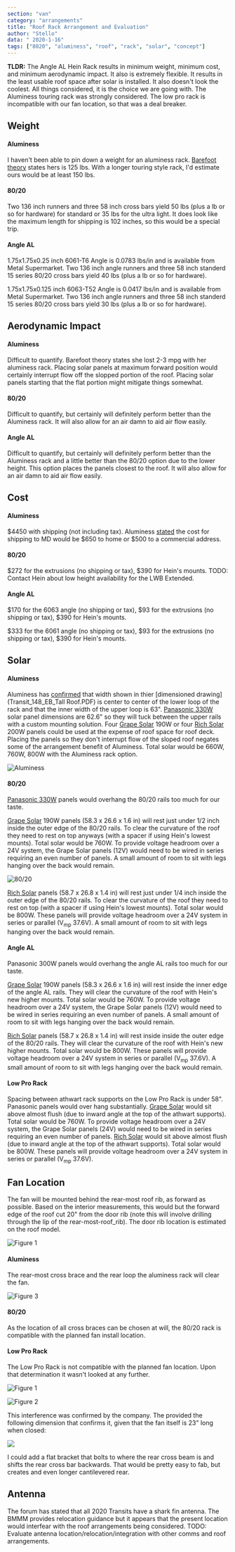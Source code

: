 ```yaml
---
section: "van"
category: "arrangements"
title: "Roof Rack Arrangement and Evaluation"
author: "Stello"
data: " 2020-1-16"
tags: ["8020", "aluminess", "roof", "rack", "solar", "concept"]
---
```


**TLDR:** The Angle AL Hein Rack results in minimum weight, minimum cost, and minimum aerodynamic impact.  It also is extremely flexible.  It results in the least usable roof space after solar is installed.  It also doesn't look the coolest.  All things considered, it is the choice we are going with.  The Aluminess touring rack was strongly considered.  The low pro rack is incompatible with our fan location, so that was a deal breaker.

## Weight

#### Aluminess 

I haven't been able to pin down a weight for an aluminess rack.  [Barefoot theory](https://bearfoottheory.com/aluminess-review-sprinter-van-roof-rack-accessories/#:~:text=Being%20able%20to%20hang%20out,of%20holes%20in%20your%20roof.) states hers is 125 lbs.  With a longer touring style rack, I'd estimate ours would be at least 150 lbs.

#### 80/20

Two 136 inch runners and three 58 inch cross bars yield 50 lbs (plus a lb or so for hardware) for standard or 35 lbs for the ultra light.  It does look like the maximum length for shipping is 102 inches, so this would be a special trip.

#### Angle AL

1.75x1.75x0.25 inch 6061-T6 Angle is 0.0783 lbs/in and is available from Metal Supermarket.  Two 136 inch angle runners and three 58 inch standerd 15 series 80/20 cross bars yield 40 lbs (plus a lb or so for hardware).

1.75x1.75x0.125 inch 6063-T52 Angle is 0.0417 lbs/in and is available from Metal Supermarket.  Two 136 inch angle runners and three 58 inch standerd 15 series 80/20 cross bars yield 30 lbs (plus a lb or so for hardware).



## Aerodynamic Impact

#### Aluminess 

Difficult to quantify.  Barefoot theory states she lost 2-3 mpg with her aluminess rack.  Placing solar panels at maximum forward position would certainly interrupt flow off the slopped portion of the roof.  Placing solar panels starting that the flat portion might mitigate things somewhat.

#### 80/20

Difficult to quantify, but certainly will definitely perform better than the Aluminess rack.  It will also allow for an air damn to aid air flow easily.

#### Angle AL

Difficult to quantify, but certainly will definitely perform better than the Aluminess rack and a little better than the 80/20 option due to the lower height.  This option places the panels closest to the roof.  It will also allow for an air damn to aid air flow easily.

## Cost

#### Aluminess 

$4450 with shipping (not including tax).  Aluminess [stated](email_with_alumines_shipping_cost.pdf) the cost for shipping to MD would be $650 to home or $500 to a commercial address.

#### 80/20

$272 for the extrusions (no shipping or tax), $390 for Hein's mounts. TODO: Contact Hein about low height availability for the LWB Extended.

#### Angle AL

$170 for the 6063 angle (no shipping or tax), $93 for the extrusions (no shipping or tax), $390 for Hein's mounts. 

$333 for the 6061 angle (no shipping or tax), $93 for the extrusions (no shipping or tax),  $390 for Hein's mounts. 

## Solar

#### Aluminess

Aluminess has [confirmed](emails_with_aluminess.pdf) that width shown in thier [dimensioned drawing](Transit_148_EB_Tall Roof.PDF) is center to center of the lower loop of the rack and that the inner width of the upper loop is 63".    [Panasonic 330W](https://panasonic.net/lifesolutions/solar/pdf/96/spec/N330_325SJ47Datasheet_190401_ol_LS.PDF) solar panel dimensions are 62.6" so they will tuck between the upper rails with a custom mounting solution.  Four [Grape Solar](https://grapesolar.com/wp-content/uploads/GS-STAR-190W-US-Spec-Sheet.pdf) 190W or four [Rich Solar](https://richsolar.com/products/200-watt-24-volt-solar-panel) 200W panels could be used at the expense of roof space for roof deck.  Placing the panels so they don't interrupt flow of the sloped roof negates some of the arrangement benefit of Aluminess.  Total solar would be 660W, 760W, 800W with the Aluminess rack option.

![Aluminess](Transit_Roof_Layout_Aluminess.jpg)

#### 80/20

[Panasonic 330W](https://panasonic.net/lifesolutions/solar/pdf/96/spec/N330_325SJ47Datasheet_190401_ol_LS.PDF) panels would overhang the 80/20 rails too much for our taste.  

[Grape Solar](https://grapesolar.com/wp-content/uploads/GS-STAR-190W-US-Spec-Sheet.pdf) 190W panels (58.3 x 26.6 x 1.6 in) will rest just under 1/2 inch inside the outer edge of the 80/20 rails.  To clear the curvature of the roof they need to rest on top anyways (with a spacer if using Hein's lowest mounts).  Total solar would be 760W.  To provide voltage headroom over a 24V system, the Grape Solar panels (12V) would need to be wired in series requiring an even number of panels. A small amount of room to sit with legs hanging over the back would remain.


![80/20](Transit_Roof_Layout_8020.jpg)

[Rich Solar](https://richsolar.com/products/200-watt-24-volt-solar-panel) panels (58.7 x 26.8 x 1.4 in) will rest just under 1/4 inch inside the outer edge of the 80/20 rails. To clear the curvature of the roof they need to rest on top (with a spacer if using Hein's lowest mounts).  Total solar would be 800W.  These panels will provide voltage headroom over a 24V system in series or parallel (V<sub>mp</sub> 37.6V).   A small amount of room to sit with legs hanging over the back would remain.

#### Angle AL

Panasonic 300W panels would overhang the angle AL rails too much for our taste.  

[Grape Solar](https://grapesolar.com/wp-content/uploads/GS-STAR-190W-US-Spec-Sheet.pdf) 190W panels (58.3 x 26.6 x 1.6 in) will rest inside the inner edge of the angle AL rails.  They will clear the curvature of the roof with Hein's new higher mounts.  Total solar would be 760W.  To provide voltage headroom over a 24V system, the Grape Solar panels (12V) would need to be wired in series requiring an even number of panels. A small amount of room to sit with legs hanging over the back would remain.

[Rich Solar](https://richsolar.com/products/200-watt-24-volt-solar-panel) panels (58.7 x 26.8 x 1.4 in) will rest inside inside the outer edge of the 80/20 rails. They will clear the curvature of the roof with Hein's new higher mounts.  Total solar would be 800W.  These panels will provide voltage headroom over a 24V system in series or parallel (V<sub>mp</sub> 37.6V).   A small amount of room to sit with legs hanging over the back would remain.

#### Low Pro Rack

Spacing between athwart rack supports on the Low Pro Rack is under 58".  Panasonic panels would over hang substantially.  [Grape Solar](https://grapesolar.com/wp-content/uploads/GS-STAR-190W-US-Spec-Sheet.pdf) would sit above almost flush (due to inward angle at the top of the athwart supports).  Total solar would be 760W.  To provide voltage headroom over a 24V system, the Grape Solar panels (24V) would need to be wired in series requiring an even number of panels.  [Rich Solar](https://richsolar.com/products/200-watt-24-volt-solar-panel) would sit above almost flush (due to inward angle at the top of the athwart supports).  Total solar would be 800W.  These panels will provide voltage headroom over a 24V system in series or parallel (V<sub>mp</sub> 37.6V).

## Fan Location

The fan will be mounted behind the rear-most roof rib, as forward as possible.  Based on the interior measurements, this would but the forward edge of the roof cut 20" from the door rib (note this will involve drilling through the lip of the rear-most-roof_rib).  The door rib location is estimated on the roof model.

![Figure 1](rear_to_ceiling_rib_small.jpeg)



#### Aluminess

The rear-most cross brace and the rear loop the aluminess rack will clear the fan.

![Figure 3](fan_behind_rear_most_rib_alumness.jpg)

#### 80/20

As the location of all cross braces can be chosen at will, the 80/20 rack is compatible with the planned fan install location.



#### Low Pro Rack

The Low Pro Rack is not compatible with the planned fan location.  Upon that determination it wasn't looked at any further.  

![Figure 1](fan_behind_rear_most_rib_low_pro.jpg)

![Figure 2](transit-low-pro-roof-rack-148-high-roof-3_1800x1800.jpg)

This interference was confirmed by the company.  The provided the following dimension that confirms it, given that the fan itself is 23" long when closed:

![](rear_mount_to_rear_cross_brace.png)

I could add a flat bracket that bolts to where the rear cross beam is and shifts the rear cross bar backwards.  That would be pretty easy to fab, but creates and even longer cantilevered rear.

## Antenna

The forum has stated that all 2020 Transits have a shark fin antenna.  The BMMM provides relocation guidance but it appears that the present location would interfear with the roof arrangements being considered.  TODO: Evaluate antenna location/relocation/integration with other comms and roof arrangements.

